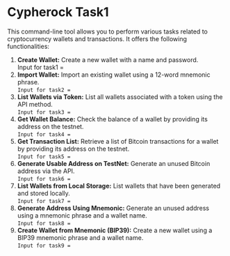 # Cypherock Task1

This command-line tool allows you to perform various tasks related to cryptocurrency wallets and transactions. It offers the following functionalities:

1. **Create Wallet:** Create a new wallet with a name and password.<br>
    Input for task1 = 
2. **Import Wallet:** Import an existing wallet using a 12-word mnemonic phrase.<br>
    ``` Input for task2 = ```
3. **List Wallets via Token:** List all wallets associated with a token using the API method.<br>
    ``` Input for task3 = ```
4. **Get Wallet Balance:** Check the balance of a wallet by providing its address on the testnet.<br>
    ``` Input for task4 = ```
5. **Get Transaction List:** Retrieve a list of Bitcoin transactions for a wallet by providing its address on the testnet.<br>
    ``` Input for task5 = ```
6. **Generate Usable Address on TestNet:** Generate an unused Bitcoin address via the API.<br>
    ``` Input for task6 = ```
7. **List Wallets from Local Storage:** List wallets that have been generated and stored locally.<br>
    ``` Input for task7 = ```
8. **Generate Address Using Mnemonic:** Generate an unused address using a mnemonic phrase and a wallet name.<br>
    ``` Input for task8 = ```
9. **Create Wallet from Mnemonic (BIP39):** Create a new wallet using a BIP39 mnemonic phrase and a wallet name.<br>
    ``` Input for task9 = ```


